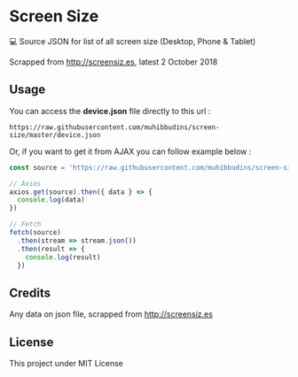 # Screen Size

💻 Source JSON for list of all screen size (Desktop, Phone & Tablet)

Scrapped from http://screensiz.es, latest 2 October 2018

## Usage

You can access the **device.json** file directly to this url :

```
https://raw.githubusercontent.com/muhibbudins/screen-size/master/device.json
```

Or, if you want to get it from AJAX you can follow example below :

```js
const source = 'https://raw.githubusercontent.com/muhibbudins/screen-size/master/device.json'

// Axios
axios.get(source).then({ data } => {
  console.log(data)
})

// Fetch
fetch(source)
  .then(stream => stream.json())
  .then(result => {
    console.log(result)
  })
```

## Credits

Any data on json file, scrapped from http://screensiz.es

## License

This project under MIT License
